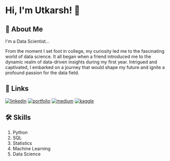 
# Hi, I'm Utkarsh! 👋


## 🚀 About Me
I'm a Data Scientist...

From the moment I set foot in college, my curiosity led me to the fascinating world of data science. It all began when a friend introduced me to the dynamic realm of data-driven insights during my first year. Intrigued and captivated, I embarked on a journey that would shape my future and ignite a profound passion for the data field.
## 🔗 Links
[![linkedin](https://img.shields.io/badge/linkedin-0A66C2?style=for-the-badge&logo=linkedin&logoColor=white)](https://www.linkedin.com/in/utkarsh-singh-ba2b68243/)
[![portfolio](https://img.shields.io/badge/my_portfolio-000?style=for-the-badge&logo=ko-fi&logoColor=white)](https://www.datascienceportfol.io/utkarsh)
[![medium](https://img.shields.io/badge/medium-12100E?style=for-the-badge&logo=medium&logoColor=white)](https://www.medium.com/@utkarshh35)
[![kaggle](https://img.shields.io/badge/kaggle-20BEFF?style=for-the-badge&logo=kaggle&logoColor=white)](https://www.kaggle.com/gaminginsect)



## 🛠 Skills
1. Python
2. SQL
3. Statistics
4. Machine Learning
5. Data Science




